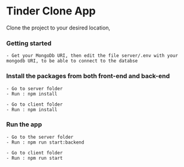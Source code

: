 # Tinder Clone App

Clone the project to your desired location,

### Getting started

    - Get your MongoDb URI, then edit the file server/.env with your mongodb URI, to be able to connect to the databse

### Install the packages from both front-end and back-end

    - Go to server folder
    - Run : npm install

    - Go to client folder
    - Run : npm install

### Run the app

    - Go to the server folder
    - Run : npm run start:backend

    - Go to client folder
    - Run : npm run start
